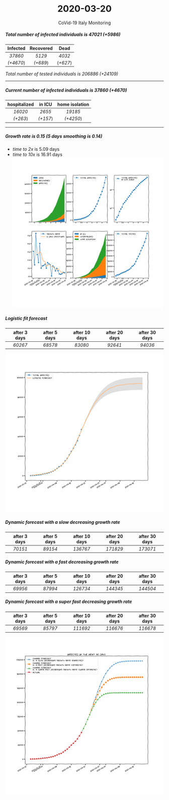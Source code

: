 <div align='center'>

# 2020-03-20
CoVid-19 Italy Monitoring
</div>

##### Total number of infected individuals is 47021 (+5986)
Infected | Recovered | Dead
:---: | :---: | :---:
*37860* | *5129* | *4032*
*(+4670*) | *(+689*) | (*+627*)

*Total number of tested individuals is 206886 (+24109)*
***
##### Current number of infected individuals is 37860 (+4670)
hospitalized | in ICU | home isolation
:---: | :---: | :---:
*16020* |*2655* |*19185*
*(+263*) |*(+157*) |*(+4250*)
***
##### Growth rate is 0.15 (5 days smoothing is 0.14)
- *time to 2x* is 5.09 days
- *time to 10x* is 16.91 days
![stats][stats]

##### Logistic fit forecast
after 3 days | after 5 days | after 10 days | after 20 days | after 30 days
:---: | :---: | :---: | :---: | :---:
*60267* |*68578* |*83080* |*92641* |*94036*


![logistic][logistic]

##### Dynamic forecast with a slow decreasing growth rate
after 3 days | after 5 days | after 10 days | after 20 days | after 30 days
:---: | :---: | :---: | :---: | :---:
*70151* |*89154* |*136767* |*171829* |*173071*
##### Dynamic forecast with a fast decreasing growth rate
after 3 days | after 5 days | after 10 days | after 20 days | after 30 days
:---: | :---: | :---: | :---: | :---:
*69956* |*87994* |*126734* |*144345* |*144504*
##### Dynamic forecast with a super fast decreasing growth rate
after 3 days | after 5 days | after 10 days | after 20 days | after 30 days
:---: | :---: | :---: | :---: | :---:
*69569* |*85797* |*111692* |*116676* |*116678*


![dynamic_forecast][dynamic_forecast]

[stats]: stats.png
[logistic]: logistic.png
[dynamic_forecast]: dynamic_forecast.png
